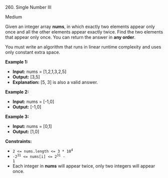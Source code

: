 260\. Single Number III

Medium

Given an integer array **nums**, in which exactly two elements appear only once and all the other elements appear exactly twice. Find the two elements that appear only once. You can return the answer in **any order**.

You must write an algorithm that runs in linear runtime complexity and uses only constant extra space.

**Example 1:**

- **Input:** nums = [1,2,1,3,2,5]
- **Output:** [3,5]
- **Explanation:** [5, 3] is also a valid answer. 

**Example 2:**

- **Input:** nums = [-1,0]
- **Output:** [-1,0] 

**Example 3:**

- **Input:** nums = [0,1]
- **Output:** [1,0] 

**Constraints:**

- <code>2 <= nums.length <= 3 * 10<sup>4</sup></code>
- <code>-2<sup>31</sup> <= nums[i] <= 2<sup>31</sup> - 1</code>
- Each integer in **nums** will appear twice, only two integers will appear once.